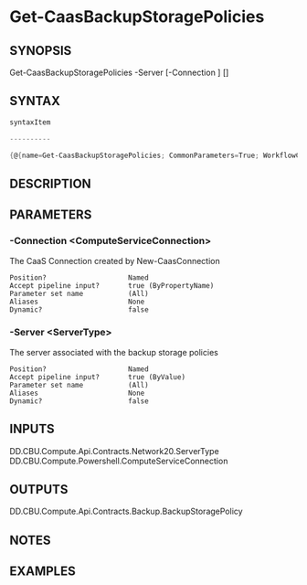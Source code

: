 ﻿Get-CaasBackupStoragePolicies
===================

## SYNOPSIS

Get-CaasBackupStoragePolicies -Server <ServerType> [-Connection <ComputeServiceConnection>] [<CommonParameters>]


## SYNTAX
```powershell
syntaxItem                                                                                                               

----------                                                                                                               

{@{name=Get-CaasBackupStoragePolicies; CommonParameters=True; WorkflowCommonParameters=False; parameter=System.Object[]}}
```

## DESCRIPTION


## PARAMETERS
### -Connection &lt;ComputeServiceConnection&gt;
The CaaS Connection created by New-CaasConnection
```
Position?                    Named
Accept pipeline input?       true (ByPropertyName)
Parameter set name           (All)
Aliases                      None
Dynamic?                     false
```
 
### -Server &lt;ServerType&gt;
The server associated with the backup storage policies
```
Position?                    Named
Accept pipeline input?       true (ByValue)
Parameter set name           (All)
Aliases                      None
Dynamic?                     false
```

## INPUTS
DD.CBU.Compute.Api.Contracts.Network20.ServerType
DD.CBU.Compute.Powershell.ComputeServiceConnection


## OUTPUTS
DD.CBU.Compute.Api.Contracts.Backup.BackupStoragePolicy


## NOTES


## EXAMPLES

